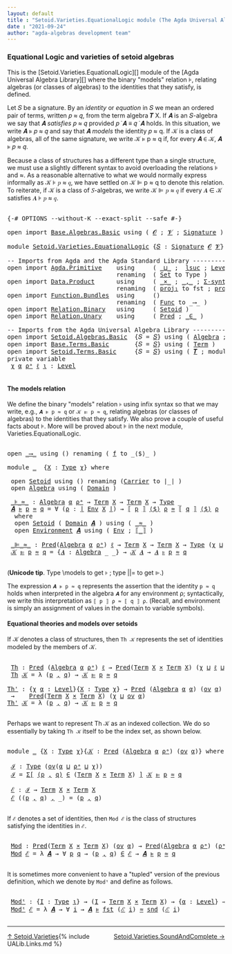 ```yaml
---
layout: default
title : "Setoid.Varieties.EquationalLogic module (The Agda Universal Algebra Library)"
date : "2021-09-24"
author: "agda-algebras development team"
---
```


### <a id="varieties-model-theory-and-equational-logic">Equational Logic and varieties of setoid algebras</a>

This is the [Setoid.Varieties.EquationalLogic][] module of the [Agda Universal Algebra Library][] where the binary "models" relation ⊧, relating algebras (or classes of algebras) to the identities that they satisfy, is defined.

Let 𝑆 be a signature. By an *identity* or *equation* in 𝑆 we mean an ordered pair of terms, written 𝑝 ≈ 𝑞, from the term algebra 𝑻 X. If 𝑨 is an 𝑆-algebra we say that 𝑨 *satisfies* 𝑝 ≈ 𝑞 provided 𝑝 ̇ 𝑨 ≡ 𝑞 ̇ 𝑨 holds. In this situation, we write 𝑨 ⊧ 𝑝 ≈ 𝑞 and say that 𝑨 *models* the identity 𝑝 ≈ q. If 𝒦 is a class of algebras, all of the same signature, we write 𝒦 ⊧ p ≈ q if, for every 𝑨 ∈ 𝒦, 𝑨 ⊧ 𝑝 ≈ 𝑞.

Because a class of structures has a different type than a single structure, we must use a slightly different syntax to avoid overloading the relations ⊧ and ≈. As a reasonable alternative to what we would normally express informally as 𝒦 ⊧ 𝑝 ≈ 𝑞, we have settled on 𝒦 ⊫ p ≈ q to denote this relation.  To reiterate, if 𝒦 is a class of 𝑆-algebras, we write 𝒦 ⊫ 𝑝 ≈ 𝑞 if every 𝑨 ∈ 𝒦 satisfies 𝑨 ⊧ 𝑝 ≈ 𝑞.

<pre class="Agda">

<a id="1338" class="Symbol">{-#</a> <a id="1342" class="Keyword">OPTIONS</a> <a id="1350" class="Pragma">--without-K</a> <a id="1362" class="Pragma">--exact-split</a> <a id="1376" class="Pragma">--safe</a> <a id="1383" class="Symbol">#-}</a>

<a id="1388" class="Keyword">open</a> <a id="1393" class="Keyword">import</a> <a id="1400" href="Base.Algebras.Basic.html" class="Module">Base.Algebras.Basic</a> <a id="1420" class="Keyword">using</a> <a id="1426" class="Symbol">(</a> <a id="1428" href="Base.Algebras.Basic.html#1160" class="Generalizable">𝓞</a> <a id="1430" class="Symbol">;</a> <a id="1432" href="Base.Algebras.Basic.html#1162" class="Generalizable">𝓥</a> <a id="1434" class="Symbol">;</a> <a id="1436" href="Base.Algebras.Basic.html#3888" class="Function">Signature</a> <a id="1446" class="Symbol">)</a>

<a id="1449" class="Keyword">module</a> <a id="1456" href="Setoid.Varieties.EquationalLogic.html" class="Module">Setoid.Varieties.EquationalLogic</a> <a id="1489" class="Symbol">{</a><a id="1490" href="Setoid.Varieties.EquationalLogic.html#1490" class="Bound">𝑆</a> <a id="1492" class="Symbol">:</a> <a id="1494" href="Base.Algebras.Basic.html#3888" class="Function">Signature</a> <a id="1504" href="Base.Algebras.Basic.html#1160" class="Generalizable">𝓞</a> <a id="1506" href="Base.Algebras.Basic.html#1162" class="Generalizable">𝓥</a><a id="1507" class="Symbol">}</a> <a id="1509" class="Keyword">where</a>

<a id="1516" class="Comment">-- Imports from Agda and the Agda Standard Library ----------------</a>
<a id="1584" class="Keyword">open</a> <a id="1589" class="Keyword">import</a> <a id="1596" href="Agda.Primitive.html" class="Module">Agda.Primitive</a>    <a id="1614" class="Keyword">using</a>     <a id="1624" class="Symbol">(</a> <a id="1626" href="Agda.Primitive.html#810" class="Primitive Operator">_⊔_</a> <a id="1630" class="Symbol">;</a>  <a id="1633" href="Agda.Primitive.html#780" class="Primitive">lsuc</a> <a id="1638" class="Symbol">;</a> <a id="1640" href="Agda.Primitive.html#597" class="Postulate">Level</a> <a id="1646" class="Symbol">)</a>
                              <a id="1678" class="Keyword">renaming</a>  <a id="1688" class="Symbol">(</a> <a id="1690" href="Agda.Primitive.html#326" class="Primitive">Set</a> <a id="1694" class="Symbol">to</a> <a id="1697" class="Primitive">Type</a> <a id="1702" class="Symbol">)</a>
<a id="1704" class="Keyword">open</a> <a id="1709" class="Keyword">import</a> <a id="1716" href="Data.Product.html" class="Module">Data.Product</a>      <a id="1734" class="Keyword">using</a>     <a id="1744" class="Symbol">(</a> <a id="1746" href="Data.Product.html#1167" class="Function Operator">_×_</a> <a id="1750" class="Symbol">;</a> <a id="1752" href="Agda.Builtin.Sigma.html#236" class="InductiveConstructor Operator">_,_</a> <a id="1756" class="Symbol">;</a> <a id="1758" href="Data.Product.html#916" class="Function">Σ-syntax</a><a id="1766" class="Symbol">)</a>
                              <a id="1798" class="Keyword">renaming</a>  <a id="1808" class="Symbol">(</a> <a id="1810" href="Agda.Builtin.Sigma.html#252" class="Field">proj₁</a> <a id="1816" class="Symbol">to</a> <a id="1819" class="Field">fst</a> <a id="1823" class="Symbol">;</a> <a id="1825" href="Agda.Builtin.Sigma.html#264" class="Field">proj₂</a> <a id="1831" class="Symbol">to</a> <a id="1834" class="Field">snd</a> <a id="1838" class="Symbol">)</a>
<a id="1840" class="Keyword">open</a> <a id="1845" class="Keyword">import</a> <a id="1852" href="Function.Bundles.html" class="Module">Function.Bundles</a>  <a id="1870" class="Keyword">using</a>     <a id="1880" class="Symbol">()</a>
                              <a id="1913" class="Keyword">renaming</a>  <a id="1923" class="Symbol">(</a> <a id="1925" href="Function.Bundles.html#1868" class="Record">Func</a> <a id="1930" class="Symbol">to</a> <a id="1933" class="Record">_⟶_</a> <a id="1937" class="Symbol">)</a>
<a id="1939" class="Keyword">open</a> <a id="1944" class="Keyword">import</a> <a id="1951" href="Relation.Binary.html" class="Module">Relation.Binary</a>   <a id="1969" class="Keyword">using</a>     <a id="1979" class="Symbol">(</a> <a id="1981" href="Relation.Binary.Bundles.html#1009" class="Record">Setoid</a> <a id="1988" class="Symbol">)</a>
<a id="1990" class="Keyword">open</a> <a id="1995" class="Keyword">import</a> <a id="2002" href="Relation.Unary.html" class="Module">Relation.Unary</a>    <a id="2020" class="Keyword">using</a>     <a id="2030" class="Symbol">(</a> <a id="2032" href="Relation.Unary.html#1101" class="Function">Pred</a> <a id="2037" class="Symbol">;</a> <a id="2039" href="Relation.Unary.html#1523" class="Function Operator">_∈_</a> <a id="2043" class="Symbol">)</a>

<a id="2046" class="Comment">-- Imports from the Agda Universal Algebra Library ----------------</a>
<a id="2114" class="Keyword">open</a> <a id="2119" class="Keyword">import</a> <a id="2126" href="Setoid.Algebras.Basic.html" class="Module">Setoid.Algebras.Basic</a>  <a id="2149" class="Symbol">{</a><a id="2150" class="Argument">𝑆</a> <a id="2152" class="Symbol">=</a> <a id="2154" href="Setoid.Varieties.EquationalLogic.html#1490" class="Bound">𝑆</a><a id="2155" class="Symbol">}</a> <a id="2157" class="Keyword">using</a> <a id="2163" class="Symbol">(</a> <a id="2165" href="Setoid.Algebras.Basic.html#2890" class="Record">Algebra</a> <a id="2173" class="Symbol">;</a> <a id="2175" href="Setoid.Algebras.Basic.html#1187" class="Function">ov</a> <a id="2178" class="Symbol">)</a>
<a id="2180" class="Keyword">open</a> <a id="2185" class="Keyword">import</a> <a id="2192" href="Base.Terms.Basic.html" class="Module">Base.Terms.Basic</a>       <a id="2215" class="Symbol">{</a><a id="2216" class="Argument">𝑆</a> <a id="2218" class="Symbol">=</a> <a id="2220" href="Setoid.Varieties.EquationalLogic.html#1490" class="Bound">𝑆</a><a id="2221" class="Symbol">}</a> <a id="2223" class="Keyword">using</a> <a id="2229" class="Symbol">(</a> <a id="2231" href="Base.Terms.Basic.html#2021" class="Datatype">Term</a> <a id="2236" class="Symbol">)</a>
<a id="2238" class="Keyword">open</a> <a id="2243" class="Keyword">import</a> <a id="2250" href="Setoid.Terms.Basic.html" class="Module">Setoid.Terms.Basic</a>     <a id="2273" class="Symbol">{</a><a id="2274" class="Argument">𝑆</a> <a id="2276" class="Symbol">=</a> <a id="2278" href="Setoid.Varieties.EquationalLogic.html#1490" class="Bound">𝑆</a><a id="2279" class="Symbol">}</a> <a id="2281" class="Keyword">using</a> <a id="2287" class="Symbol">(</a> <a id="2289" href="Setoid.Terms.Basic.html#2932" class="Function">𝑻</a> <a id="2291" class="Symbol">;</a> <a id="2293" class="Keyword">module</a> <a id="2300" href="Setoid.Terms.Basic.html#3906" class="Module">Environment</a> <a id="2312" class="Symbol">)</a>
<a id="2314" class="Keyword">private</a> <a id="2322" class="Keyword">variable</a>
 <a id="2332" href="Setoid.Varieties.EquationalLogic.html#2332" class="Generalizable">χ</a> <a id="2334" href="Setoid.Varieties.EquationalLogic.html#2334" class="Generalizable">α</a> <a id="2336" href="Setoid.Varieties.EquationalLogic.html#2336" class="Generalizable">ρᵃ</a> <a id="2339" href="Setoid.Varieties.EquationalLogic.html#2339" class="Generalizable">ℓ</a> <a id="2341" href="Setoid.Varieties.EquationalLogic.html#2341" class="Generalizable">ι</a> <a id="2343" class="Symbol">:</a> <a id="2345" href="Agda.Primitive.html#597" class="Postulate">Level</a>

</pre>


#### <a id="the-models-relation">The models relation</a>

We define the binary "models" relation `⊧` using infix syntax so that we may
write, e.g., `𝑨 ⊧ p ≈ q` or `𝒦 ⊫ p ≈ q`, relating algebras (or classes of
algebras) to the identities that they satisfy. We also prove a couple of useful
facts about ⊧.  More will be proved about ⊧ in the next module,
Varieties.EquationalLogic.

<pre class="Agda">

<a id="2760" class="Keyword">open</a> <a id="2765" href="Setoid.Varieties.EquationalLogic.html#1933" class="Module">_⟶_</a> <a id="2769" class="Keyword">using</a> <a id="2775" class="Symbol">()</a> <a id="2778" class="Keyword">renaming</a> <a id="2787" class="Symbol">(</a> <a id="2789" href="Function.Bundles.html#1919" class="Field">f</a> <a id="2791" class="Symbol">to</a> <a id="2794" class="Field">_⟨$⟩_</a> <a id="2800" class="Symbol">)</a>

<a id="2803" class="Keyword">module</a> <a id="2810" href="Setoid.Varieties.EquationalLogic.html#2810" class="Module">_</a>  <a id="2813" class="Symbol">{</a><a id="2814" href="Setoid.Varieties.EquationalLogic.html#2814" class="Bound">X</a> <a id="2816" class="Symbol">:</a> <a id="2818" href="Setoid.Varieties.EquationalLogic.html#1697" class="Primitive">Type</a> <a id="2823" href="Setoid.Varieties.EquationalLogic.html#2332" class="Generalizable">χ</a><a id="2824" class="Symbol">}</a> <a id="2826" class="Keyword">where</a>

 <a id="2834" class="Keyword">open</a> <a id="2839" href="Relation.Binary.Bundles.html#1009" class="Module">Setoid</a> <a id="2846" class="Keyword">using</a> <a id="2852" class="Symbol">()</a> <a id="2855" class="Keyword">renaming</a> <a id="2864" class="Symbol">(</a><a id="2865" href="Relation.Binary.Bundles.html#1072" class="Field">Carrier</a> <a id="2873" class="Symbol">to</a> <a id="2876" class="Field">∣_∣</a> <a id="2880" class="Symbol">)</a>
 <a id="2883" class="Keyword">open</a> <a id="2888" href="Setoid.Algebras.Basic.html#2890" class="Module">Algebra</a> <a id="2896" class="Keyword">using</a> <a id="2902" class="Symbol">(</a> <a id="2904" href="Setoid.Algebras.Basic.html#2947" class="Field">Domain</a> <a id="2911" class="Symbol">)</a>

 <a id="2915" href="Setoid.Varieties.EquationalLogic.html#2915" class="Function Operator">_⊧_≈_</a> <a id="2921" class="Symbol">:</a> <a id="2923" href="Setoid.Algebras.Basic.html#2890" class="Record">Algebra</a> <a id="2931" href="Setoid.Varieties.EquationalLogic.html#2334" class="Generalizable">α</a> <a id="2933" href="Setoid.Varieties.EquationalLogic.html#2336" class="Generalizable">ρᵃ</a> <a id="2936" class="Symbol">→</a> <a id="2938" href="Base.Terms.Basic.html#2021" class="Datatype">Term</a> <a id="2943" href="Setoid.Varieties.EquationalLogic.html#2814" class="Bound">X</a> <a id="2945" class="Symbol">→</a> <a id="2947" href="Base.Terms.Basic.html#2021" class="Datatype">Term</a> <a id="2952" href="Setoid.Varieties.EquationalLogic.html#2814" class="Bound">X</a> <a id="2954" class="Symbol">→</a> <a id="2956" href="Setoid.Varieties.EquationalLogic.html#1697" class="Primitive">Type</a> <a id="2961" class="Symbol">_</a>
 <a id="2964" href="Setoid.Varieties.EquationalLogic.html#2964" class="Bound">𝑨</a> <a id="2966" href="Setoid.Varieties.EquationalLogic.html#2915" class="Function Operator">⊧</a> <a id="2968" href="Setoid.Varieties.EquationalLogic.html#2968" class="Bound">p</a> <a id="2970" href="Setoid.Varieties.EquationalLogic.html#2915" class="Function Operator">≈</a> <a id="2972" href="Setoid.Varieties.EquationalLogic.html#2972" class="Bound">q</a> <a id="2974" class="Symbol">=</a> <a id="2976" class="Symbol">∀</a> <a id="2978" class="Symbol">(</a><a id="2979" href="Setoid.Varieties.EquationalLogic.html#2979" class="Bound">ρ</a> <a id="2981" class="Symbol">:</a> <a id="2983" href="Setoid.Varieties.EquationalLogic.html#2876" class="Field Operator">∣</a> <a id="2985" href="Setoid.Terms.Basic.html#4088" class="Function">Env</a> <a id="2989" href="Setoid.Varieties.EquationalLogic.html#2814" class="Bound">X</a> <a id="2991" href="Setoid.Varieties.EquationalLogic.html#2876" class="Field Operator">∣</a><a id="2992" class="Symbol">)</a> <a id="2994" class="Symbol">→</a> <a id="2996" href="Setoid.Terms.Basic.html#4953" class="Function Operator">⟦</a> <a id="2998" href="Setoid.Varieties.EquationalLogic.html#2968" class="Bound">p</a> <a id="3000" href="Setoid.Terms.Basic.html#4953" class="Function Operator">⟧</a> <a id="3002" href="Setoid.Varieties.EquationalLogic.html#2794" class="Field Operator">⟨$⟩</a> <a id="3006" href="Setoid.Varieties.EquationalLogic.html#2979" class="Bound">ρ</a> <a id="3008" href="Relation.Binary.Bundles.html#1098" class="Function Operator">≈</a> <a id="3010" href="Setoid.Terms.Basic.html#4953" class="Function Operator">⟦</a> <a id="3012" href="Setoid.Varieties.EquationalLogic.html#2972" class="Bound">q</a> <a id="3014" href="Setoid.Terms.Basic.html#4953" class="Function Operator">⟧</a> <a id="3016" href="Setoid.Varieties.EquationalLogic.html#2794" class="Field Operator">⟨$⟩</a> <a id="3020" href="Setoid.Varieties.EquationalLogic.html#2979" class="Bound">ρ</a>
  <a id="3024" class="Keyword">where</a>
  <a id="3032" class="Keyword">open</a> <a id="3037" href="Relation.Binary.Bundles.html#1009" class="Module">Setoid</a> <a id="3044" class="Symbol">(</a> <a id="3046" href="Setoid.Algebras.Basic.html#2947" class="Field">Domain</a> <a id="3053" href="Setoid.Varieties.EquationalLogic.html#2964" class="Bound">𝑨</a> <a id="3055" class="Symbol">)</a> <a id="3057" class="Keyword">using</a> <a id="3063" class="Symbol">(</a> <a id="3065" href="Relation.Binary.Bundles.html#1098" class="Field Operator">_≈_</a> <a id="3069" class="Symbol">)</a>
  <a id="3073" class="Keyword">open</a> <a id="3078" href="Setoid.Terms.Basic.html#3906" class="Module">Environment</a> <a id="3090" href="Setoid.Varieties.EquationalLogic.html#2964" class="Bound">𝑨</a> <a id="3092" class="Keyword">using</a> <a id="3098" class="Symbol">(</a> <a id="3100" href="Setoid.Terms.Basic.html#4088" class="Function">Env</a> <a id="3104" class="Symbol">;</a> <a id="3106" href="Setoid.Terms.Basic.html#4953" class="Function Operator">⟦_⟧</a> <a id="3110" class="Symbol">)</a>

 <a id="3114" href="Setoid.Varieties.EquationalLogic.html#3114" class="Function Operator">_⊫_≈_</a> <a id="3120" class="Symbol">:</a> <a id="3122" href="Relation.Unary.html#1101" class="Function">Pred</a><a id="3126" class="Symbol">(</a><a id="3127" href="Setoid.Algebras.Basic.html#2890" class="Record">Algebra</a> <a id="3135" href="Setoid.Varieties.EquationalLogic.html#2334" class="Generalizable">α</a> <a id="3137" href="Setoid.Varieties.EquationalLogic.html#2336" class="Generalizable">ρᵃ</a><a id="3139" class="Symbol">)</a> <a id="3141" href="Setoid.Varieties.EquationalLogic.html#2339" class="Generalizable">ℓ</a> <a id="3143" class="Symbol">→</a> <a id="3145" href="Base.Terms.Basic.html#2021" class="Datatype">Term</a> <a id="3150" href="Setoid.Varieties.EquationalLogic.html#2814" class="Bound">X</a> <a id="3152" class="Symbol">→</a> <a id="3154" href="Base.Terms.Basic.html#2021" class="Datatype">Term</a> <a id="3159" href="Setoid.Varieties.EquationalLogic.html#2814" class="Bound">X</a> <a id="3161" class="Symbol">→</a> <a id="3163" href="Setoid.Varieties.EquationalLogic.html#1697" class="Primitive">Type</a> <a id="3168" class="Symbol">(</a><a id="3169" href="Setoid.Varieties.EquationalLogic.html#2823" class="Bound">χ</a> <a id="3171" href="Agda.Primitive.html#810" class="Primitive Operator">⊔</a> <a id="3173" href="Setoid.Varieties.EquationalLogic.html#2339" class="Generalizable">ℓ</a> <a id="3175" href="Agda.Primitive.html#810" class="Primitive Operator">⊔</a> <a id="3177" href="Setoid.Algebras.Basic.html#1187" class="Function">ov</a><a id="3179" class="Symbol">(</a><a id="3180" href="Setoid.Varieties.EquationalLogic.html#2334" class="Generalizable">α</a> <a id="3182" href="Agda.Primitive.html#810" class="Primitive Operator">⊔</a> <a id="3184" href="Setoid.Varieties.EquationalLogic.html#2336" class="Generalizable">ρᵃ</a><a id="3186" class="Symbol">))</a>
 <a id="3190" href="Setoid.Varieties.EquationalLogic.html#3190" class="Bound">𝒦</a> <a id="3192" href="Setoid.Varieties.EquationalLogic.html#3114" class="Function Operator">⊫</a> <a id="3194" href="Setoid.Varieties.EquationalLogic.html#3194" class="Bound">p</a> <a id="3196" href="Setoid.Varieties.EquationalLogic.html#3114" class="Function Operator">≈</a> <a id="3198" href="Setoid.Varieties.EquationalLogic.html#3198" class="Bound">q</a> <a id="3200" class="Symbol">=</a> <a id="3202" class="Symbol">{</a><a id="3203" href="Setoid.Varieties.EquationalLogic.html#3203" class="Bound">𝑨</a> <a id="3205" class="Symbol">:</a> <a id="3207" href="Setoid.Algebras.Basic.html#2890" class="Record">Algebra</a> <a id="3215" class="Symbol">_</a> <a id="3217" class="Symbol">_}</a> <a id="3220" class="Symbol">→</a> <a id="3222" href="Setoid.Varieties.EquationalLogic.html#3190" class="Bound">𝒦</a> <a id="3224" href="Setoid.Varieties.EquationalLogic.html#3203" class="Bound">𝑨</a> <a id="3226" class="Symbol">→</a> <a id="3228" href="Setoid.Varieties.EquationalLogic.html#3203" class="Bound">𝑨</a> <a id="3230" href="Setoid.Varieties.EquationalLogic.html#2915" class="Function Operator">⊧</a> <a id="3232" href="Setoid.Varieties.EquationalLogic.html#3194" class="Bound">p</a> <a id="3234" href="Setoid.Varieties.EquationalLogic.html#2915" class="Function Operator">≈</a> <a id="3236" href="Setoid.Varieties.EquationalLogic.html#3198" class="Bound">q</a>

</pre>

(**Unicode tip**. Type \models to get `⊧` ; type \||= to get `⊫`.)

The expression `𝑨 ⊧ p ≈ q` represents the assertion that the identity `p ≈ q`
holds when interpreted in the algebra `𝑨` for any environment ρ; syntactically, we write
this interpretation as `⟦ p ⟧ ρ ≈ ⟦ q ⟧ ρ`. (Recall, and environment is simply an
assignment of values in the domain to variable symbols).


#### <a id="equational-theories-and-models">Equational theories and models over setoids</a>

If 𝒦 denotes a class of structures, then `Th 𝒦` represents the set of identities
modeled by the members of 𝒦.

<pre class="Agda">

 <a id="3846" href="Setoid.Varieties.EquationalLogic.html#3846" class="Function">Th</a> <a id="3849" class="Symbol">:</a> <a id="3851" href="Relation.Unary.html#1101" class="Function">Pred</a> <a id="3856" class="Symbol">(</a><a id="3857" href="Setoid.Algebras.Basic.html#2890" class="Record">Algebra</a> <a id="3865" href="Setoid.Varieties.EquationalLogic.html#2334" class="Generalizable">α</a> <a id="3867" href="Setoid.Varieties.EquationalLogic.html#2336" class="Generalizable">ρᵃ</a><a id="3869" class="Symbol">)</a> <a id="3871" href="Setoid.Varieties.EquationalLogic.html#2339" class="Generalizable">ℓ</a> <a id="3873" class="Symbol">→</a> <a id="3875" href="Relation.Unary.html#1101" class="Function">Pred</a><a id="3879" class="Symbol">(</a><a id="3880" href="Base.Terms.Basic.html#2021" class="Datatype">Term</a> <a id="3885" href="Setoid.Varieties.EquationalLogic.html#2814" class="Bound">X</a> <a id="3887" href="Data.Product.html#1167" class="Function Operator">×</a> <a id="3889" href="Base.Terms.Basic.html#2021" class="Datatype">Term</a> <a id="3894" href="Setoid.Varieties.EquationalLogic.html#2814" class="Bound">X</a><a id="3895" class="Symbol">)</a> <a id="3897" class="Symbol">(</a><a id="3898" href="Setoid.Varieties.EquationalLogic.html#2823" class="Bound">χ</a> <a id="3900" href="Agda.Primitive.html#810" class="Primitive Operator">⊔</a> <a id="3902" href="Setoid.Varieties.EquationalLogic.html#2339" class="Generalizable">ℓ</a> <a id="3904" href="Agda.Primitive.html#810" class="Primitive Operator">⊔</a> <a id="3906" href="Setoid.Algebras.Basic.html#1187" class="Function">ov</a><a id="3908" class="Symbol">(</a><a id="3909" href="Setoid.Varieties.EquationalLogic.html#2334" class="Generalizable">α</a> <a id="3911" href="Agda.Primitive.html#810" class="Primitive Operator">⊔</a> <a id="3913" href="Setoid.Varieties.EquationalLogic.html#2336" class="Generalizable">ρᵃ</a><a id="3915" class="Symbol">))</a>
 <a id="3919" href="Setoid.Varieties.EquationalLogic.html#3846" class="Function">Th</a> <a id="3922" href="Setoid.Varieties.EquationalLogic.html#3922" class="Bound">𝒦</a> <a id="3924" class="Symbol">=</a> <a id="3926" class="Symbol">λ</a> <a id="3928" class="Symbol">(</a><a id="3929" href="Setoid.Varieties.EquationalLogic.html#3929" class="Bound">p</a> <a id="3931" href="Agda.Builtin.Sigma.html#236" class="InductiveConstructor Operator">,</a> <a id="3933" href="Setoid.Varieties.EquationalLogic.html#3933" class="Bound">q</a><a id="3934" class="Symbol">)</a> <a id="3936" class="Symbol">→</a> <a id="3938" href="Setoid.Varieties.EquationalLogic.html#3922" class="Bound">𝒦</a> <a id="3940" href="Setoid.Varieties.EquationalLogic.html#3114" class="Function Operator">⊫</a> <a id="3942" href="Setoid.Varieties.EquationalLogic.html#3929" class="Bound">p</a> <a id="3944" href="Setoid.Varieties.EquationalLogic.html#3114" class="Function Operator">≈</a> <a id="3946" href="Setoid.Varieties.EquationalLogic.html#3933" class="Bound">q</a>

<a id="Th&#39;"></a><a id="3949" href="Setoid.Varieties.EquationalLogic.html#3949" class="Function">Th&#39;</a> <a id="3953" class="Symbol">:</a> <a id="3955" class="Symbol">{</a><a id="3956" href="Setoid.Varieties.EquationalLogic.html#3956" class="Bound">χ</a> <a id="3958" href="Setoid.Varieties.EquationalLogic.html#3958" class="Bound">α</a> <a id="3960" class="Symbol">:</a> <a id="3962" href="Agda.Primitive.html#597" class="Postulate">Level</a><a id="3967" class="Symbol">}{</a><a id="3969" href="Setoid.Varieties.EquationalLogic.html#3969" class="Bound">X</a> <a id="3971" class="Symbol">:</a> <a id="3973" href="Setoid.Varieties.EquationalLogic.html#1697" class="Primitive">Type</a> <a id="3978" href="Setoid.Varieties.EquationalLogic.html#3956" class="Bound">χ</a><a id="3979" class="Symbol">}</a> <a id="3981" class="Symbol">→</a> <a id="3983" href="Relation.Unary.html#1101" class="Function">Pred</a> <a id="3988" class="Symbol">(</a><a id="3989" href="Setoid.Algebras.Basic.html#2890" class="Record">Algebra</a> <a id="3997" href="Setoid.Varieties.EquationalLogic.html#3958" class="Bound">α</a> <a id="3999" href="Setoid.Varieties.EquationalLogic.html#3958" class="Bound">α</a><a id="4000" class="Symbol">)</a> <a id="4002" class="Symbol">(</a><a id="4003" href="Setoid.Algebras.Basic.html#1187" class="Function">ov</a> <a id="4006" href="Setoid.Varieties.EquationalLogic.html#3958" class="Bound">α</a><a id="4007" class="Symbol">)</a>
 <a id="4010" class="Symbol">→</a>    <a id="4015" href="Relation.Unary.html#1101" class="Function">Pred</a><a id="4019" class="Symbol">(</a><a id="4020" href="Base.Terms.Basic.html#2021" class="Datatype">Term</a> <a id="4025" href="Setoid.Varieties.EquationalLogic.html#3969" class="Bound">X</a> <a id="4027" href="Data.Product.html#1167" class="Function Operator">×</a> <a id="4029" href="Base.Terms.Basic.html#2021" class="Datatype">Term</a> <a id="4034" href="Setoid.Varieties.EquationalLogic.html#3969" class="Bound">X</a><a id="4035" class="Symbol">)</a> <a id="4037" class="Symbol">(</a><a id="4038" href="Setoid.Varieties.EquationalLogic.html#3956" class="Bound">χ</a> <a id="4040" href="Agda.Primitive.html#810" class="Primitive Operator">⊔</a> <a id="4042" href="Setoid.Algebras.Basic.html#1187" class="Function">ov</a> <a id="4045" href="Setoid.Varieties.EquationalLogic.html#3958" class="Bound">α</a><a id="4046" class="Symbol">)</a>
<a id="4048" href="Setoid.Varieties.EquationalLogic.html#3949" class="Function">Th&#39;</a> <a id="4052" href="Setoid.Varieties.EquationalLogic.html#4052" class="Bound">𝒦</a> <a id="4054" class="Symbol">=</a> <a id="4056" class="Symbol">λ</a> <a id="4058" class="Symbol">(</a><a id="4059" href="Setoid.Varieties.EquationalLogic.html#4059" class="Bound">p</a> <a id="4061" href="Agda.Builtin.Sigma.html#236" class="InductiveConstructor Operator">,</a> <a id="4063" href="Setoid.Varieties.EquationalLogic.html#4063" class="Bound">q</a><a id="4064" class="Symbol">)</a> <a id="4066" class="Symbol">→</a> <a id="4068" href="Setoid.Varieties.EquationalLogic.html#4052" class="Bound">𝒦</a> <a id="4070" href="Setoid.Varieties.EquationalLogic.html#3114" class="Function Operator">⊫</a> <a id="4072" href="Setoid.Varieties.EquationalLogic.html#4059" class="Bound">p</a> <a id="4074" href="Setoid.Varieties.EquationalLogic.html#3114" class="Function Operator">≈</a> <a id="4076" href="Setoid.Varieties.EquationalLogic.html#4063" class="Bound">q</a>

</pre>

Perhaps we want to represent Th 𝒦 as an indexed collection.  We do so
essentially by taking `Th 𝒦` itself to be the index set, as shown below.

<pre class="Agda">

<a id="4249" class="Keyword">module</a> <a id="4256" href="Setoid.Varieties.EquationalLogic.html#4256" class="Module">_</a> <a id="4258" class="Symbol">{</a><a id="4259" href="Setoid.Varieties.EquationalLogic.html#4259" class="Bound">X</a> <a id="4261" class="Symbol">:</a> <a id="4263" href="Setoid.Varieties.EquationalLogic.html#1697" class="Primitive">Type</a> <a id="4268" href="Setoid.Varieties.EquationalLogic.html#2332" class="Generalizable">χ</a><a id="4269" class="Symbol">}{</a><a id="4271" href="Setoid.Varieties.EquationalLogic.html#4271" class="Bound">𝒦</a> <a id="4273" class="Symbol">:</a> <a id="4275" href="Relation.Unary.html#1101" class="Function">Pred</a> <a id="4280" class="Symbol">(</a><a id="4281" href="Setoid.Algebras.Basic.html#2890" class="Record">Algebra</a> <a id="4289" href="Setoid.Varieties.EquationalLogic.html#2334" class="Generalizable">α</a> <a id="4291" href="Setoid.Varieties.EquationalLogic.html#2336" class="Generalizable">ρᵃ</a><a id="4293" class="Symbol">)</a> <a id="4295" class="Symbol">(</a><a id="4296" href="Setoid.Algebras.Basic.html#1187" class="Function">ov</a> <a id="4299" href="Setoid.Varieties.EquationalLogic.html#2334" class="Generalizable">α</a><a id="4300" class="Symbol">)}</a> <a id="4303" class="Keyword">where</a>

 <a id="4311" href="Setoid.Varieties.EquationalLogic.html#4311" class="Function">ℐ</a> <a id="4313" class="Symbol">:</a> <a id="4315" href="Setoid.Varieties.EquationalLogic.html#1697" class="Primitive">Type</a> <a id="4320" class="Symbol">(</a><a id="4321" href="Setoid.Algebras.Basic.html#1187" class="Function">ov</a><a id="4323" class="Symbol">(</a><a id="4324" href="Setoid.Varieties.EquationalLogic.html#4289" class="Bound">α</a> <a id="4326" href="Agda.Primitive.html#810" class="Primitive Operator">⊔</a> <a id="4328" href="Setoid.Varieties.EquationalLogic.html#4291" class="Bound">ρᵃ</a> <a id="4331" href="Agda.Primitive.html#810" class="Primitive Operator">⊔</a> <a id="4333" href="Setoid.Varieties.EquationalLogic.html#4268" class="Bound">χ</a><a id="4334" class="Symbol">))</a>
 <a id="4338" href="Setoid.Varieties.EquationalLogic.html#4311" class="Function">ℐ</a> <a id="4340" class="Symbol">=</a> <a id="4342" href="Data.Product.html#916" class="Function">Σ[</a> <a id="4345" href="Setoid.Varieties.EquationalLogic.html#4345" class="Bound">(</a><a id="4346" href="Setoid.Varieties.EquationalLogic.html#4346" class="Bound">p</a> <a id="4348" href="Agda.Builtin.Sigma.html#236" class="InductiveConstructor Operator">,</a> <a id="4350" href="Setoid.Varieties.EquationalLogic.html#4350" class="Bound">q</a><a id="4351" href="Setoid.Varieties.EquationalLogic.html#4345" class="Bound">)</a> <a id="4353" href="Data.Product.html#916" class="Function">∈</a> <a id="4355" class="Symbol">(</a><a id="4356" href="Base.Terms.Basic.html#2021" class="Datatype">Term</a> <a id="4361" href="Setoid.Varieties.EquationalLogic.html#4259" class="Bound">X</a> <a id="4363" href="Data.Product.html#1167" class="Function Operator">×</a> <a id="4365" href="Base.Terms.Basic.html#2021" class="Datatype">Term</a> <a id="4370" href="Setoid.Varieties.EquationalLogic.html#4259" class="Bound">X</a><a id="4371" class="Symbol">)</a> <a id="4373" href="Data.Product.html#916" class="Function">]</a> <a id="4375" href="Setoid.Varieties.EquationalLogic.html#4271" class="Bound">𝒦</a> <a id="4377" href="Setoid.Varieties.EquationalLogic.html#3114" class="Function Operator">⊫</a> <a id="4379" href="Setoid.Varieties.EquationalLogic.html#4346" class="Bound">p</a> <a id="4381" href="Setoid.Varieties.EquationalLogic.html#3114" class="Function Operator">≈</a> <a id="4383" href="Setoid.Varieties.EquationalLogic.html#4350" class="Bound">q</a>

 <a id="4387" href="Setoid.Varieties.EquationalLogic.html#4387" class="Function">ℰ</a> <a id="4389" class="Symbol">:</a> <a id="4391" href="Setoid.Varieties.EquationalLogic.html#4311" class="Function">ℐ</a> <a id="4393" class="Symbol">→</a> <a id="4395" href="Base.Terms.Basic.html#2021" class="Datatype">Term</a> <a id="4400" href="Setoid.Varieties.EquationalLogic.html#4259" class="Bound">X</a> <a id="4402" href="Data.Product.html#1167" class="Function Operator">×</a> <a id="4404" href="Base.Terms.Basic.html#2021" class="Datatype">Term</a> <a id="4409" href="Setoid.Varieties.EquationalLogic.html#4259" class="Bound">X</a>
 <a id="4412" href="Setoid.Varieties.EquationalLogic.html#4387" class="Function">ℰ</a> <a id="4414" class="Symbol">((</a><a id="4416" href="Setoid.Varieties.EquationalLogic.html#4416" class="Bound">p</a> <a id="4418" href="Agda.Builtin.Sigma.html#236" class="InductiveConstructor Operator">,</a> <a id="4420" href="Setoid.Varieties.EquationalLogic.html#4420" class="Bound">q</a><a id="4421" class="Symbol">)</a> <a id="4423" href="Agda.Builtin.Sigma.html#236" class="InductiveConstructor Operator">,</a> <a id="4425" class="Symbol">_)</a> <a id="4428" class="Symbol">=</a> <a id="4430" class="Symbol">(</a><a id="4431" href="Setoid.Varieties.EquationalLogic.html#4416" class="Bound">p</a> <a id="4433" href="Agda.Builtin.Sigma.html#236" class="InductiveConstructor Operator">,</a> <a id="4435" href="Setoid.Varieties.EquationalLogic.html#4420" class="Bound">q</a><a id="4436" class="Symbol">)</a>

</pre>

If `ℰ` denotes a set of identities, then `Mod ℰ` is the class of structures
satisfying the identities in `ℰ`.

<pre class="Agda">

 <a id="4577" href="Setoid.Varieties.EquationalLogic.html#4577" class="Function">Mod</a> <a id="4581" class="Symbol">:</a> <a id="4583" href="Relation.Unary.html#1101" class="Function">Pred</a><a id="4587" class="Symbol">(</a><a id="4588" href="Base.Terms.Basic.html#2021" class="Datatype">Term</a> <a id="4593" href="Setoid.Varieties.EquationalLogic.html#4259" class="Bound">X</a> <a id="4595" href="Data.Product.html#1167" class="Function Operator">×</a> <a id="4597" href="Base.Terms.Basic.html#2021" class="Datatype">Term</a> <a id="4602" href="Setoid.Varieties.EquationalLogic.html#4259" class="Bound">X</a><a id="4603" class="Symbol">)</a> <a id="4605" class="Symbol">(</a><a id="4606" href="Setoid.Algebras.Basic.html#1187" class="Function">ov</a> <a id="4609" href="Setoid.Varieties.EquationalLogic.html#4289" class="Bound">α</a><a id="4610" class="Symbol">)</a> <a id="4612" class="Symbol">→</a> <a id="4614" href="Relation.Unary.html#1101" class="Function">Pred</a><a id="4618" class="Symbol">(</a><a id="4619" href="Setoid.Algebras.Basic.html#2890" class="Record">Algebra</a> <a id="4627" href="Setoid.Varieties.EquationalLogic.html#4289" class="Bound">α</a> <a id="4629" href="Setoid.Varieties.EquationalLogic.html#4291" class="Bound">ρᵃ</a><a id="4631" class="Symbol">)</a> <a id="4633" class="Symbol">(</a><a id="4634" href="Setoid.Varieties.EquationalLogic.html#4291" class="Bound">ρᵃ</a> <a id="4637" href="Agda.Primitive.html#810" class="Primitive Operator">⊔</a> <a id="4639" href="Setoid.Algebras.Basic.html#1187" class="Function">ov</a><a id="4641" class="Symbol">(</a><a id="4642" href="Setoid.Varieties.EquationalLogic.html#4289" class="Bound">α</a> <a id="4644" href="Agda.Primitive.html#810" class="Primitive Operator">⊔</a> <a id="4646" href="Setoid.Varieties.EquationalLogic.html#4268" class="Bound">χ</a><a id="4647" class="Symbol">))</a>
 <a id="4651" href="Setoid.Varieties.EquationalLogic.html#4577" class="Function">Mod</a> <a id="4655" href="Setoid.Varieties.EquationalLogic.html#4655" class="Bound">ℰ</a> <a id="4657" class="Symbol">=</a> <a id="4659" class="Symbol">λ</a> <a id="4661" href="Setoid.Varieties.EquationalLogic.html#4661" class="Bound">𝑨</a> <a id="4663" class="Symbol">→</a> <a id="4665" class="Symbol">∀</a> <a id="4667" href="Setoid.Varieties.EquationalLogic.html#4667" class="Bound">p</a> <a id="4669" href="Setoid.Varieties.EquationalLogic.html#4669" class="Bound">q</a> <a id="4671" class="Symbol">→</a> <a id="4673" class="Symbol">(</a><a id="4674" href="Setoid.Varieties.EquationalLogic.html#4667" class="Bound">p</a> <a id="4676" href="Agda.Builtin.Sigma.html#236" class="InductiveConstructor Operator">,</a> <a id="4678" href="Setoid.Varieties.EquationalLogic.html#4669" class="Bound">q</a><a id="4679" class="Symbol">)</a> <a id="4681" href="Relation.Unary.html#1523" class="Function Operator">∈</a> <a id="4683" href="Setoid.Varieties.EquationalLogic.html#4655" class="Bound">ℰ</a> <a id="4685" class="Symbol">→</a> <a id="4687" href="Setoid.Varieties.EquationalLogic.html#4661" class="Bound">𝑨</a> <a id="4689" href="Setoid.Varieties.EquationalLogic.html#2915" class="Function Operator">⊧</a> <a id="4691" href="Setoid.Varieties.EquationalLogic.html#4667" class="Bound">p</a> <a id="4693" href="Setoid.Varieties.EquationalLogic.html#2915" class="Function Operator">≈</a> <a id="4695" href="Setoid.Varieties.EquationalLogic.html#4669" class="Bound">q</a>

</pre>

It is sometimes more convenient to have a "tupled" version of the previous definition, which we denote by `Modᵗ` and define as follows.

<pre class="Agda">

 <a id="4862" href="Setoid.Varieties.EquationalLogic.html#4862" class="Function">Modᵗ</a> <a id="4867" class="Symbol">:</a> <a id="4869" class="Symbol">{</a><a id="4870" href="Setoid.Varieties.EquationalLogic.html#4870" class="Bound">I</a> <a id="4872" class="Symbol">:</a> <a id="4874" href="Setoid.Varieties.EquationalLogic.html#1697" class="Primitive">Type</a> <a id="4879" href="Setoid.Varieties.EquationalLogic.html#2341" class="Generalizable">ι</a><a id="4880" class="Symbol">}</a> <a id="4882" class="Symbol">→</a> <a id="4884" class="Symbol">(</a><a id="4885" href="Setoid.Varieties.EquationalLogic.html#4870" class="Bound">I</a> <a id="4887" class="Symbol">→</a> <a id="4889" href="Base.Terms.Basic.html#2021" class="Datatype">Term</a> <a id="4894" href="Setoid.Varieties.EquationalLogic.html#4259" class="Bound">X</a> <a id="4896" href="Data.Product.html#1167" class="Function Operator">×</a> <a id="4898" href="Base.Terms.Basic.html#2021" class="Datatype">Term</a> <a id="4903" href="Setoid.Varieties.EquationalLogic.html#4259" class="Bound">X</a><a id="4904" class="Symbol">)</a> <a id="4906" class="Symbol">→</a> <a id="4908" class="Symbol">{</a><a id="4909" href="Setoid.Varieties.EquationalLogic.html#4909" class="Bound">α</a> <a id="4911" class="Symbol">:</a> <a id="4913" href="Agda.Primitive.html#597" class="Postulate">Level</a><a id="4918" class="Symbol">}</a> <a id="4920" class="Symbol">→</a> <a id="4922" href="Relation.Unary.html#1101" class="Function">Pred</a><a id="4926" class="Symbol">(</a><a id="4927" href="Setoid.Algebras.Basic.html#2890" class="Record">Algebra</a> <a id="4935" href="Setoid.Varieties.EquationalLogic.html#4909" class="Bound">α</a> <a id="4937" href="Setoid.Varieties.EquationalLogic.html#4291" class="Bound">ρᵃ</a><a id="4939" class="Symbol">)</a> <a id="4941" class="Symbol">(</a><a id="4942" href="Setoid.Varieties.EquationalLogic.html#4268" class="Bound">χ</a> <a id="4944" href="Agda.Primitive.html#810" class="Primitive Operator">⊔</a> <a id="4946" href="Setoid.Varieties.EquationalLogic.html#4291" class="Bound">ρᵃ</a> <a id="4949" href="Agda.Primitive.html#810" class="Primitive Operator">⊔</a> <a id="4951" href="Setoid.Varieties.EquationalLogic.html#2341" class="Generalizable">ι</a> <a id="4953" href="Agda.Primitive.html#810" class="Primitive Operator">⊔</a> <a id="4955" href="Setoid.Varieties.EquationalLogic.html#4909" class="Bound">α</a><a id="4956" class="Symbol">)</a>
 <a id="4959" href="Setoid.Varieties.EquationalLogic.html#4862" class="Function">Modᵗ</a> <a id="4964" href="Setoid.Varieties.EquationalLogic.html#4964" class="Bound">ℰ</a> <a id="4966" class="Symbol">=</a> <a id="4968" class="Symbol">λ</a> <a id="4970" href="Setoid.Varieties.EquationalLogic.html#4970" class="Bound">𝑨</a> <a id="4972" class="Symbol">→</a> <a id="4974" class="Symbol">∀</a> <a id="4976" href="Setoid.Varieties.EquationalLogic.html#4976" class="Bound">i</a> <a id="4978" class="Symbol">→</a> <a id="4980" href="Setoid.Varieties.EquationalLogic.html#4970" class="Bound">𝑨</a> <a id="4982" href="Setoid.Varieties.EquationalLogic.html#2915" class="Function Operator">⊧</a> <a id="4984" href="Setoid.Varieties.EquationalLogic.html#1819" class="Field">fst</a> <a id="4988" class="Symbol">(</a><a id="4989" href="Setoid.Varieties.EquationalLogic.html#4964" class="Bound">ℰ</a> <a id="4991" href="Setoid.Varieties.EquationalLogic.html#4976" class="Bound">i</a><a id="4992" class="Symbol">)</a> <a id="4994" href="Setoid.Varieties.EquationalLogic.html#2915" class="Function Operator">≈</a> <a id="4996" href="Setoid.Varieties.EquationalLogic.html#1834" class="Field">snd</a> <a id="5000" class="Symbol">(</a><a id="5001" href="Setoid.Varieties.EquationalLogic.html#4964" class="Bound">ℰ</a> <a id="5003" href="Setoid.Varieties.EquationalLogic.html#4976" class="Bound">i</a><a id="5004" class="Symbol">)</a>

</pre>


-------------------------------------

<span style="float:left;">[↑ Setoid.Varieties](Setoid.Varieties.html)</span>
<span style="float:right;">[Setoid.Varieties.SoundAndComplete →](Setoid.Varieties.SoundAndComplete.html)</span>

{% include UALib.Links.md %}
